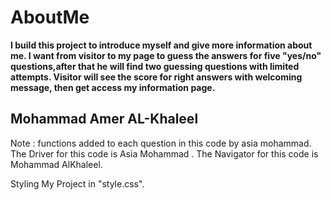 # AboutMe

**I build this project to introduce myself and give more information about me.
I want from visitor to my page to guess the answers for five "yes/no" questions,after that he will find
two guessing questions with limited attempts.
Visitor will see the score for right answers with welcoming message, then get access my information page.**

## Mohammad Amer AL-Khaleel

Note : functions added to each question in this code by asia mohammad.
The Driver for this code is Asia Mohammad .
The Navigator for this code is Mohammad AlKhaleel.

Styling My Project in "style.css".